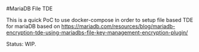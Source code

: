 #MariaDB File TDE

This is a quick PoC to use docker-compose in order to setup file based TDE for mariaDB based on https://mariadb.com/resources/blog/mariadb-encryption-tde-using-mariadbs-file-key-management-encryption-plugin/

Status: WIP.